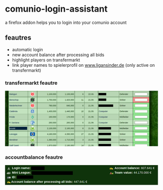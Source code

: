 # comunio-login-assistant
a firefox addon helps you to login into your comunio account
## feautres ##
* automatic login
* new account balance after processing all bids
* highlight players on transfermarkt
* link player names to spielerprofil on www.ligansinder.de (only active on transfermarkt)

### transfermarkt feautre ###
![alt text](documentation/exchangemarket.png "new feautre accountbalance")
### accountbalance feautre ###
![alt text](documentation/accountbalance.png "new feautre accountbalance")

